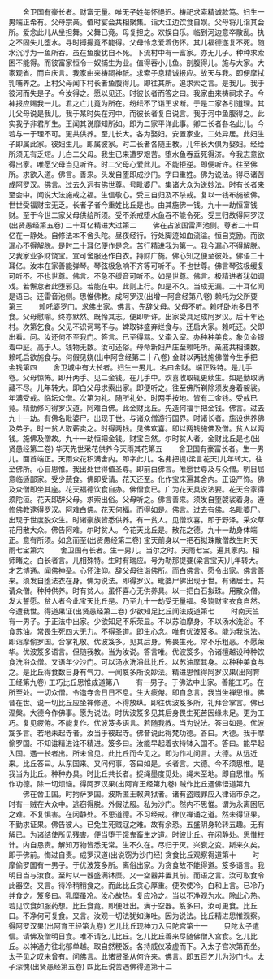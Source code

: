 <!-- { "loadSidebar": true } -->
　　舍卫国有豪长者。财富无量。唯无子姓每怀悒迟。祷祀求索精诚款笃。妇生一男端正希有。父母宗亲。值时宴会共相聚集。诣大江边饮食自娱。父母将儿诣其会所。爱念此儿从坐担舞。父舞已竟。母复担之。欢娱自乐。临到河边意卒散乱。执之不固失儿堕水。寻时搏撮竟不能得。父母怜念爱着伤怀。其儿福德遂复不死。随水沉浮为一鱼所吞。虽在鱼腹犹自不死。下流村中有一富家。亦无儿子。种种求索困不能得。而彼富家恒令一奴捕生为业。值得吞小儿鱼。剖腹得儿。施与大家。大家观省。而自庆言。我家由来祷祠神祇。求索子息精诚报应。故天与我。即便摩拭乳哺养之。上村父母闻下村长者鱼腹得儿。即往其所。追求索之言。是我儿。我于彼河而失是子。今汝得之。愿以见还。时彼长者而答之曰。我家由来祷祠求子。今神报应赐我一儿。君之亡儿竟为所在。纷纭不了诣王求断。于是二家各引道理。其儿父母说是我儿。我于某时失在河中。而彼长者复自说言。我于河中鱼腹得之。此实我子非君所生。王闻其说靡知所如。即为二家平详此事。卿二长者各名此儿。今若与一于理不可。更共供养。至儿长大。各为娶妇。安置家业。二处异居。此妇生子即属此家。彼妇生儿。即属彼家。时二长者各随王教。儿年长大俱为娶妇。经给所须无有乏短。儿白二父母。我生已来遭罗艰苦。堕水鱼吞垂死得济。今我志意欲得出家。唯愿父母当见听许。时二父母心爱此儿。不能拒逆。即便听许。往至佛所。求欲入道。佛言。善来。头发自堕即成沙门。字曰重姓。佛为说法。得尽诸苦成阿罗汉。佛言。过去久远有佛世尊。号毗婆尸。集诸大众为说妙法。时有长者来至会中。闻说大法施戒之福。生信敬心。受三自归及不杀戒。复以一钱布施彼佛。世世受福财宝无乏。长者子者今重姓比丘是也。由其施佛一钱。九十一劫恒富钱财。至于今世二家父母供给所须。受不杀戒堕水鱼吞不能令死。受三归故得阿罗汉(出贤愚经第五卷)
二十耳亿精进大过第二
　　佛在占波国雷声池侧。尊者二十耳亿在一静处。自修法本不舍头陀。昼夜经行。行处脚迹如血流溢。恒自克励。而欲漏心不得解脱。是时二十耳亿便作是念。苦行精进我为第一。我今漏心不得解脱。又我家业多财饶宝。宜可舍服还作白衣。持财广施。佛心知之便至彼处。佛语二十耳亿。汝本在家善能弹琴。琴弦极急响不齐等可听不。不也世尊。佛言琴弦极缓复可听不。不也世尊。佛言。不急不缓音可听不。如是世尊。佛言。极精进者犹如调戏。若懈怠者此堕邪见。若能在中。此则上行。如是不久。当成无漏。二十耳亿闻是语已。还雷音池侧。思惟佛教。成阿罗汉(出增一阿含经第八卷)
赖吒为父所要第三
　　赖吒婆罗门。求佛出家。佛言。先辞父母。父母不听。赖吒卧地多日不食。父母慰喻。终亦默然。既怜其志。便即听许。出家受具足成阿罗汉。后十年还村。次第乞食。父见不识诃骂不与。婢取钵盛弃烂食与。还启大家。赖吒还。父即出看。问。汝还何不至我门。答言。已至得骂。父牵入室。办种种美食。象负金银着中庭。高于人。钱物无数。汝可还俗。母命新妇严庄至赖吒所。亲戚共相谏数。赖吒启欲施食与。何假见娆(出中阿含经第二十八卷)
金财以两钱施佛僧今生手把金钱第四
　　舍卫城中有大长者。妇生一男儿。名曰金财。端正殊特。是儿手卷。父母惊怖。即开两手。见二金钱。在儿手中。欢喜收取辄更续生。如是勤取满藏不尽。儿年转大。即白父母求索出家。即便听之。往至佛所剃除须发身着袈裟。年满受戒。临坛众僧。次第为礼。随所礼处。时两手按地。皆有二金钱。受戒已竟。精勤修习得罗汉道。阿难白佛。此金财比丘。先造何福手把金钱。佛言。过去九十一劫。有佛名毗婆尸。出现于世。与诸众僧游行国界。时诸长者。施设供养佛及弟子。时一贫人取薪卖之。时得两钱。见佛欢喜。即以两钱施佛及僧。贫人以两钱。施佛及僧故。九十一劫恒把金钱。财宝自然。尔时贫人者。金财比丘是也(出贤愚经第二卷)
华天先世采花供养今天雨其花第五
　　舍卫国有豪富长者。生一男儿。面首端正。天雨众花积满舍内。即字此儿。名弗把提(梁言花天)儿年转大。往至佛所。心自思惟。我出处世得值圣尊。即前白佛言。唯愿世尊及与众僧。明日屈意临适鄙家。受少蔬食。佛即受请。花天还至。化作宝床遍其舍内。正设严饰。佛及众僧即坐其座。花天福德饮食自办。佛僧食已。广为花天具说法要。花天合家得须陀洹。花天即辞父母。求索出俗。父母听之。佛言善来。须发自堕袈裟着身。遵修佛教逮得罗汉。阿难白佛。花天何福。而得如是。佛言。过去有佛。名毗婆尸。出现于世度脱众生。时诸豪族皆悉供养。有一贫人。见僧欢喜。即于野泽。采众草花用散大众。佛告阿难。尔时贫人。今花天比丘是。散花之德。九十一劫身体端正。意有所须。如念而至(出贤愚经第二卷)
宝天前身以一把石拟珠散僧故生时天雨七宝第六
　　舍卫国有长者。生一男儿。当尔之时。天雨七宝。遍其家内。相师睹之。白长者言。儿相殊特。生时有瑞应。号为勒那提婆(梁言宝天)儿年转大。才艺博通。闻佛神圣。心怀注仰。辞父母往诣佛所。而白佛言。愿令出家。佛言善来。须发自堕法衣在身。佛为说法。即得罗汉。毗婆尸佛出现于世。有诸居士。共请众僧。种种供养。时有贫人。虽怀喜心无供养具。以一把白石拟珠。用散众僧。发大誓愿。贫人者今此宝天比丘是。乃至九十一劫受无量福。多饶财宝衣食自然。今遭我世。得道果证(出贤愚经第二卷)
少欲知足比丘闻法成道第七
　　时南天竺有一男子。于正法中出家。少欲知足不乐荣显。不以苏油摩身。不以汤水洗浴。不食苏油。常畏生死四大无力。不得圣道。即生心念。唯有优波笈多。能为我说法。即诣摩偷罗国。合掌礼敬。优波笈多。见其后身。怖畏生死。常不乐粗恶。不愿荣华。优波笈多语言。但随我教。当为汝说。答言唯。优波笈多。令诸檀越设种种饮食洗浴众僧。又语年少沙门。可以汤水洗浴此比丘。以苏油摩其身。以种种美食与之。是比丘得食数日身有气力。一闻笈多所说妙法。精进思惟得阿罗汉果(出阿育王经第九卷)
工巧比丘思惟成道第八
　　有一男子。于佛法中出家。善能工巧。在所至处。一切众僧。令造寺舍日日不息。生大疲倦。即自念言。我当坐禅思惟。佛昔在世。说一切比丘应坐禅修道。不得放纵。即往优波笈多所。礼拜合掌言。佛已涅槃。大德今作佛事。愿为说法。时优波笈多见其后身畏生死苦因缘未足。更为工巧。复见疲倦。不能复作。优波笈多语言。若随我教。当为说法。答曰如是。优波笈多言。若地未起寺者。汝当于彼起寺。佛昔说此得梵功德。答曰。大德。我于摩偷罗国。不知谁精进谁不精进。笈多曰。汝能早起着衣持钵入国不。答曰。能早起入国。遇一长者出。所未曾见。此比丘而今见之。即为作礼问言。大德。从远近来。比丘答曰。从东国来。又问何事。答曰如是。长者言。大德。今不须思惟。是我当为比丘。种种办具。时比丘共长者。捉绳墨度觅处。绳未至地。即自思惟。所作功德。除一切烦恼。得阿罗汉果(出阿育王经第九卷)
贼作比丘遇佛悟道第九
　　佛在舍卫国。时拘萨罗国。波斯匿王敕典狱者。诸有盗贼罪应入律诣市杀之。时有一贼在大众中。逃窃得脱。外假法服。私为沙门。然内不思惟。谓为永离困厄之难。不复惧害。在闲静处。不思道德。不习经戒。律仪禅诵之道。然未得证果。不勤求证果。佛告彼人。已免生死贼寇之难。故有余恐。五盛阴身轮转五趣。无有解已。为诸结使所见残害。便当堕于饿鬼畜生之道。时彼比丘。在闲静处。思惟校计。内自恳责。解知万物皆悉无常。生不久在。尽归于灭。兴衰之变。斯来久矣。即于佛前。悔过自责。成罗汉道(出说窃为沙门经)
贪食比丘观察得道第十
　　时摩偷罗国有一男子。于优波笈多所。离俗出家。为贪食故不能得道。笈多语言。我明日当与汝食。至时以一器盛满钵糜。又一空器并置其前。而语之言。汝可取食令此器空。又言。待冷稍稍食之。而此比丘贪心厚重。便吹使冷。白和上言。已冷乃并食之。笈多曰。乳糜虽冷。汝心故热。复应冷之。当以不净观为水。除此心热。若见饮食如服药想。比丘食竟。即便吐出。满于空器。笈多曰。汝可更食。比丘曰。不净何可复食。又言。汝观一切法犹如涕吐。因为说法。比丘精进思惟观察。得阿罗汉果(出阿育王经第九卷)
乞儿比丘现神力入只陀宫第十一
　　只陀太子遣信。请佛及僧明日食。唯不请乞儿比丘。乞儿比丘善来尽随佛僧入宫食。乞儿比丘。以神通力往北郁单越。取自然粳饭。各持威仪凌虚而下。入太子宫次第而坐。太子见之叹未曾有。问佛言。此诸贤圣从何许来。佛言。即五百乞儿为沙门也。太子深愧(出贤愚经第五卷)
四比丘说苦遇佛得道第十二
